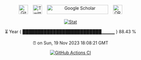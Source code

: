 
<p align="center">
  <a
    href="https://github.com/chunjie-sam-liu"
    style="text-decoration: none;"
    >
    <img
      src="https://img.shields.io/github/followers/chunjie-sam-liu.svg?label=GitHub&style=social" alt="GitHub"
      height="30"
      style="border: none;"
      >
  </a>
  &nbsp;&nbsp;
  <a
    href="https://twitter.com/chunjie_sam_liu"
    style="text-decoration: none;"
    >
    <img
      src="https://img.shields.io/twitter/follow/chunjie_sam_liu?label=Twitter&style=social" alt="Twitter"
      height="30"
      style="border: none;"
      >
  </a>
  &nbsp;&nbsp;
  <a
    href="https://scholar.google.com/citations?user=IBIJfSwAAAAJ&hl=en"
    style="text-decoration: none;"
    >
    <img
      src="https://scholar.google.com/intl/en/scholar/images/1x/scholar_logo_64dp.png"
      alt="Google Scholar"
      width="200"
      height="30"
      style="border: none;"
    >
  </a>
  &nbsp;&nbsp;
  <a
      class="underline"
      href="https://orcid.org/0000-0002-3008-3375"
      target="orcid.widget"
      rel="me noopener noreferrer"
      style="vertical-align: top; text-decoration: none;"
      >
    <img
      src="https://orcid.org/sites/default/files/images/orcid_16x16.png"
      alt="ORCID iD icon"
      height="30"
      style="border: none;"
    />
  </a>
</p>

<p align="center">
  <a href="https://github.com/chunjie-sam-liu">
    <img
      src="https://github-readme-stats.vercel.app/api?username=chunjie-sam-liu&show_icons=true"
      alt="Stat"
      style="border: none;"
    >
  </a>
</p>

<p align="center">
  <span>
    ⏳ Year { ██████████████████████████▁▁▁▁ } 88.43 %
  </span>
</p>

<p align="center">
  <span>
    ⏰ on Sun, 19 Nov 2023 18:08:21 GMT
  </span>
</p>

<p align="center">
  <span>
    <a href="https://github.com/chunjie-sam-liu/chunjie-sam-liu/actions/workflows/main.yml/badge.svg">
      <img src="https://github.com/chunjie-sam-liu/chunjie-sam-liu/actions/workflows/main.yml/badge.svg" alt="GitHub Actions CI">
    </a>
</p>


